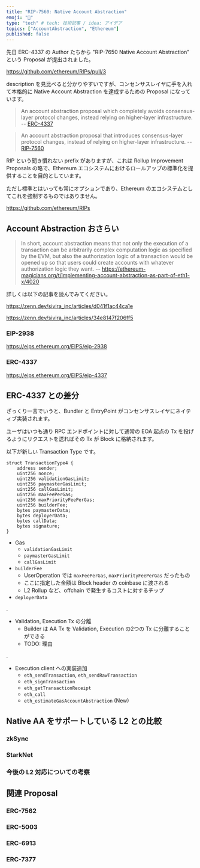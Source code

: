 ```yaml
---
title: "RIP-7560: Native Account Abstraction"
emoji: "👛"
type: "tech" # tech: 技術記事 / idea: アイデア
topics: ["AccountAbstraction", "Ethereum"]
published: false
---
```


先日 ERC-4337 の Author たちから "RIP-7650 Native Account Abstraction" という Proposal が提出されました。

https://github.com/ethereum/RIPs/pull/3

description を見比べると分かりやすいですが、コンセンサスレイヤに手を入れて本格的に Native Account Abstraction を達成するための Proposal になっています。

> An account abstraction proposal which completely avoids consensus-layer protocol changes, instead relying on higher-layer infrastructure.
> -- [ERC-4337](https://eips.ethereum.org/EIPS/eip-4337)

> An account abstraction proposal that introduces consensus-layer protocol changes, instead of relying on higher-layer infrastructure.
> -- [RIP-7560](https://github.com/eth-infinitism/RIPs/blob/e8af8009251f24e67311e0d955e7a951284717fc/RIPS/rip-7560.md)

RIP という聞き慣れない prefix がありますが、これは Rollup Improvement Proposals の略で、Ethereum エコシステムにおけるロールアップの標準化を提供することを目的としています。

ただし標準とはいっても常にオプションであり、Ethereum のエコシステムとしてこれを強制するものではありません。

https://github.com/ethereum/RIPs

## Account Abstraction おさらい
> In short, account abstraction means that not only the execution of a transaction can be arbitrarily complex computation logic as specified by the EVM, but also the authorization logic of a transaction would be opened up so that users could create accounts with whatever authorization logic they want.
> -- https://ethereum-magicians.org/t/implementing-account-abstraction-as-part-of-eth1-x/4020

詳しくは以下の記事を読んでみてください。

https://zenn.dev/sivira_inc/articles/d041f1ac44ca1e

https://zenn.dev/sivira_inc/articles/34e8147f206ff5

### EIP-2938
https://eips.ethereum.org/EIPS/eip-2938

### ERC-4337
https://eips.ethereum.org/EIPS/eip-4337

## ERC-4337 との差分
ざっくり一言でいうと、Bundler と EntryPoint がコンセンサスレイヤにネイティブ実装されます。

ユーザはいつも通り RPC エンドポイントに対して通常の EOA 起点の Tx を投げるようにリクエストを送ればその Tx が Block に格納されます。

以下が新しい Transaction Type です。
```solidity
struct TransactionType4 {
    address sender;
    uint256 nonce;
    uint256 validationGasLimit;
    uint256 paymasterGasLimit;
    uint256 callGasLimit;
    uint256 maxFeePerGas;
    uint256 maxPriorityFeePerGas;
    uint256 builderFee;
    bytes paymasterData;
    bytes deployerData;
    bytes callData;
    bytes signature;
}
```

* Gas
  * `validationGasLimit`
  * `paymasterGasLimit`
  * `callGasLimit`
* `builderFee`
  * UserOperation では `maxFeePerGas`, `maxPriorityFeePerGas` だったもの
  * ここに指定した金額は Block header の coinbase に渡される
  * L2 Rollup など、offchain で発生するコストに対するチップ
* `deployerData`

.
* Validation, Execution Tx の分離
  * Builder は AA Tx を Validation, Execution の2つの Tx に分離することができる
  * TODO: 理由

.
* Execution client への実装追加
  * `eth_sendTransaction`, `eth_sendRawTransaction`
  * `eth_signTransaction`
  * `eth_getTransactionReceipt`
  * `eth_call`
  * `eth_estimateGasAccountAbstraction` (New)

## Native AA をサポートしている L2 との比較
### zkSync

### StarkNet

### 今後の L2 対応についての考察

## 関連 Proposal
### ERC-7562

### ERC-5003

### ERC-6913

### ERC-7377
